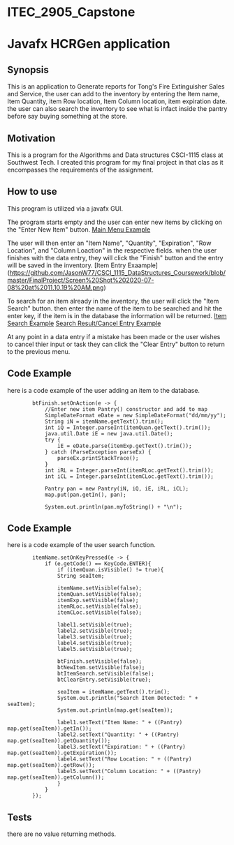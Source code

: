 # ITEC_2905_Capstone

# **Javafx HCRGen application**

## Synopsis
This is an application to Generate reports for Tong's Fire Extinguisher Sales and Service, the user can add to the inventory by entering the Item name, Item Quantity, item Row location, Item Column location, item expiration date.
the user can also search the inventory to see what is infact inside the pantry before say buying something at the store.

## Motivation
This is a program for the Algorithms and Data structures CSCI-1115 class at Southwest Tech. 
I created this program for my final project in that clas as it encompasses the requirements of the assignment.

## How to use
This program is utilized via a javafx GUI.

The program starts empty and the user can enter new items by clicking on the "Enter New Item" button. 
[Main Menu Example](https://github.com/JasonW77/CSCI_1115_DataStructures_Coursework/blob/master/FinalProject/Screen%20Shot%202020-07-08%20at%2011.07.47%20AM.png)

The user will then enter an "Item Name", "Quantity", "Expiration", "Row Location", and "Column Loaction" in the respective fields.
when the user finishes with the data entry, they will click the "Finish" button and the entry will be saved in the inventory.
[Item Entry Exaample] (https://github.com/JasonW77/CSCI_1115_DataStructures_Coursework/blob/master/FinalProject/Screen%20Shot%202020-07-08%20at%2011.10.19%20AM.png)

To search for an item already in the inventory, the user will click the "Item Search" button. then enter the name of the item to be searched and hit the enter key, if the item is in the database the information will be returned.
[Item Search Example](https://github.com/JasonW77/CSCI_1115_DataStructures_Coursework/blob/master/FinalProject/Screen%20Shot%202020-07-08%20at%2011.09.46%20AM.png)
[Search Result/Cancel Entry Example](https://github.com/JasonW77/CSCI_1115_DataStructures_Coursework/blob/master/FinalProject/Screen%20Shot%202020-07-08%20at%2011.10.41%20AM.png)

At any point in a data entry if a mistake has been made or the user wishes to cancel thier input or task they can click the "Clear Entry" button to return to the previous menu.






## Code Example
here is a code example of the user adding an item to the database.

```
		btFinish.setOnAction(e -> {
			//Enter new item Pantry() constructor and add to map
			SimpleDateFormat eDate = new SimpleDateFormat("dd/mm/yy");
			String iN = itemName.getText().trim();
			int iQ = Integer.parseInt(itemQuan.getText().trim());
			java.util.Date iE = new java.util.Date();
			try {
				iE = eDate.parse(itemExp.getText().trim());
			} catch (ParseException parseEx) {
				parseEx.printStackTrace();
			}
			int iRL = Integer.parseInt(itemRLoc.getText().trim());
			int iCL = Integer.parseInt(itemCLoc.getText().trim());
			
			Pantry pan = new Pantry(iN, iQ, iE, iRL, iCL);
			map.put(pan.getIn(), pan);
			
			System.out.println(pan.myToString() + "\n");
```
## Code Example
here is a code example of the user search function.

```
		itemName.setOnKeyPressed(e -> {
			if (e.getCode() == KeyCode.ENTER){
				if (itemQuan.isVisible() != true){
				String seaItem;
				
				itemName.setVisible(false);
				itemQuan.setVisible(false);
				itemExp.setVisible(false);
				itemRLoc.setVisible(false);
				itemCLoc.setVisible(false);
				
				label1.setVisible(true);
				label2.setVisible(true);
				label3.setVisible(true);
				label4.setVisible(true);
				label5.setVisible(true);
				
				btFinish.setVisible(false);
				btNewItem.setVisible(false);
				btItemSearch.setVisible(false);
				btClearEntry.setVisible(true);
				
				seaItem = itemName.getText().trim();
				System.out.println("Search Item Detected: " + seaItem);
				System.out.println(map.get(seaItem));
				
				label1.setText("Item Name: " + ((Pantry) map.get(seaItem)).getIn());
				label2.setText("Quantity: " + ((Pantry) map.get(seaItem)).getQuantity());
				label3.setText("Expiration: " + ((Pantry) map.get(seaItem)).getExpiration());
				label4.setText("Row Location: " + ((Pantry) map.get(seaItem)).getRow());
				label5.setText("Column Location: " + ((Pantry) map.get(seaItem)).getColumn());
				}
			}
		});
```

## Tests
there are no value returning methods.
